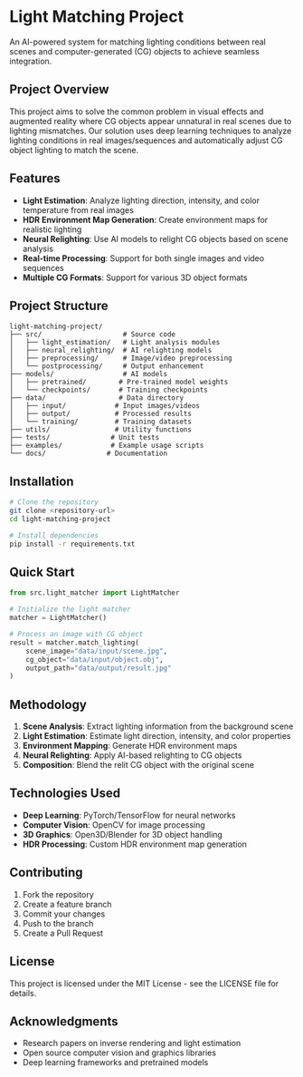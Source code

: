 # Light Matching Project

An AI-powered system for matching lighting conditions between real scenes and computer-generated (CG) objects to achieve seamless integration.

## Project Overview

This project aims to solve the common problem in visual effects and augmented reality where CG objects appear unnatural in real scenes due to lighting mismatches. Our solution uses deep learning techniques to analyze lighting conditions in real images/sequences and automatically adjust CG object lighting to match the scene.

## Features

- **Light Estimation**: Analyze lighting direction, intensity, and color temperature from real images
- **HDR Environment Map Generation**: Create environment maps for realistic lighting
- **Neural Relighting**: Use AI models to relight CG objects based on scene analysis
- **Real-time Processing**: Support for both single images and video sequences
- **Multiple CG Formats**: Support for various 3D object formats

## Project Structure

```
light-matching-project/
├── src/                    # Source code
│   ├── light_estimation/   # Light analysis modules
│   ├── neural_relighting/  # AI relighting models
│   ├── preprocessing/      # Image/video preprocessing
│   └── postprocessing/     # Output enhancement
├── models/                 # AI models
│   ├── pretrained/        # Pre-trained model weights
│   └── checkpoints/       # Training checkpoints
├── data/                  # Data directory
│   ├── input/            # Input images/videos
│   ├── output/           # Processed results
│   └── training/         # Training datasets
├── utils/                # Utility functions
├── tests/               # Unit tests
├── examples/            # Example usage scripts
└── docs/               # Documentation
```

## Installation

```bash
# Clone the repository
git clone <repository-url>
cd light-matching-project

# Install dependencies
pip install -r requirements.txt
```

## Quick Start

```python
from src.light_matcher import LightMatcher

# Initialize the light matcher
matcher = LightMatcher()

# Process an image with CG object
result = matcher.match_lighting(
    scene_image="data/input/scene.jpg",
    cg_object="data/input/object.obj",
    output_path="data/output/result.jpg"
)
```

## Methodology

1. **Scene Analysis**: Extract lighting information from the background scene
2. **Light Estimation**: Estimate light direction, intensity, and color properties
3. **Environment Mapping**: Generate HDR environment maps
4. **Neural Relighting**: Apply AI-based relighting to CG objects
5. **Composition**: Blend the relit CG object with the original scene

## Technologies Used

- **Deep Learning**: PyTorch/TensorFlow for neural networks
- **Computer Vision**: OpenCV for image processing
- **3D Graphics**: Open3D/Blender for 3D object handling
- **HDR Processing**: Custom HDR environment map generation

## Contributing

1. Fork the repository
2. Create a feature branch
3. Commit your changes
4. Push to the branch
5. Create a Pull Request

## License

This project is licensed under the MIT License - see the LICENSE file for details.

## Acknowledgments

- Research papers on inverse rendering and light estimation
- Open source computer vision and graphics libraries
- Deep learning frameworks and pretrained models
